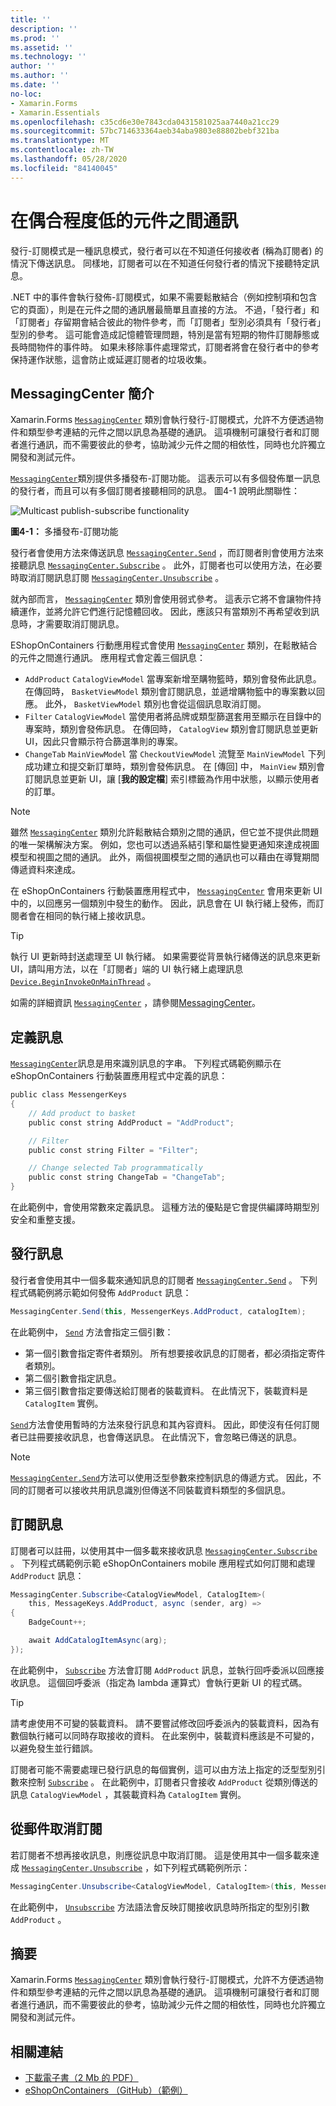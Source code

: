 ```yaml
---
title: ''
description: ''
ms.prod: ''
ms.assetid: ''
ms.technology: ''
author: ''
ms.author: ''
ms.date: ''
no-loc:
- Xamarin.Forms
- Xamarin.Essentials
ms.openlocfilehash: c35cd6e30e7843cda0431581025aa7440a21cc29
ms.sourcegitcommit: 57bc714633364aeb34aba9803e88802bebf321ba
ms.translationtype: MT
ms.contentlocale: zh-TW
ms.lasthandoff: 05/28/2020
ms.locfileid: "84140045"
---
```

# <a name="communicating-between-loosely-coupled-components"></a>在偶合程度低的元件之間通訊

發行-訂閱模式是一種訊息模式，發行者可以在不知道任何接收者 (稱為訂閱者) 的情況下傳送訊息。 同樣地，訂閱者可以在不知道任何發行者的情況下接聽特定訊息。

.NET 中的事件會執行發佈-訂閱模式，如果不需要鬆散結合（例如控制項和包含它的頁面），則是在元件之間的通訊層最簡單且直接的方法。 不過，「發行者」和「訂閱者」存留期會結合彼此的物件參考，而「訂閱者」型別必須具有「發行者」型別的參考。 這可能會造成記憶體管理問題，特別是當有短期的物件訂閱靜態或長時間物件的事件時。 如果未移除事件處理常式，訂閱者將會在發行者中的參考保持運作狀態，這會防止或延遲訂閱者的垃圾收集。

## <a name="introduction-to-messagingcenter"></a>MessagingCenter 簡介

Xamarin.Forms [`MessagingCenter`](xref:Xamarin.Forms.MessagingCenter) 類別會執行發行-訂閱模式，允許不方便透過物件和類型參考連結的元件之間以訊息為基礎的通訊。 這項機制可讓發行者和訂閱者進行通訊，而不需要彼此的參考，協助減少元件之間的相依性，同時也允許獨立開發和測試元件。

[`MessagingCenter`](xref:Xamarin.Forms.MessagingCenter)類別提供多播發布-訂閱功能。 這表示可以有多個發佈單一訊息的發行者，而且可以有多個訂閱者接聽相同的訊息。 圖4-1 說明此關聯性：

![](communicating-between-loosely-coupled-components-images/messagingcenter.png "Multicast publish-subscribe functionality")

**圖4-1：** 多播發布-訂閱功能

發行者會使用方法來傳送訊息 [`MessagingCenter.Send`](xref:Xamarin.Forms.MessagingCenter.Send*) ，而訂閱者則會使用方法來接聽訊息 [`MessagingCenter.Subscribe`](xref:Xamarin.Forms.MessagingCenter.Subscribe*) 。 此外，訂閱者也可以使用方法，在必要時取消訂閱訊息訂閱 [`MessagingCenter.Unsubscribe`](xref:Xamarin.Forms.MessagingCenter.Unsubscribe*) 。

就內部而言， [`MessagingCenter`](xref:Xamarin.Forms.MessagingCenter) 類別會使用弱式參考。 這表示它將不會讓物件持續運作，並將允許它們進行記憶體回收。 因此，應該只有當類別不再希望收到訊息時，才需要取消訂閱訊息。

EShopOnContainers 行動應用程式會使用 [`MessagingCenter`](xref:Xamarin.Forms.MessagingCenter) 類別，在鬆散結合的元件之間進行通訊。 應用程式會定義三個訊息：

- `AddProduct` `CatalogViewModel` 當專案新增至購物籃時，類別會發佈此訊息。 在傳回時， `BasketViewModel` 類別會訂閱訊息，並遞增購物籃中的專案數以回應。 此外， `BasketViewModel` 類別也會從這個訊息取消訂閱。
- `Filter` `CatalogViewModel` 當使用者將品牌或類型篩選套用至顯示在目錄中的專案時，類別會發佈訊息。 在傳回時， `CatalogView` 類別會訂閱訊息並更新 UI，因此只會顯示符合篩選準則的專案。
- `ChangeTab` `MainViewModel` 當 `CheckoutViewModel` 流覽至 `MainViewModel` 下列成功建立和提交新訂單時，類別會發佈訊息。 在 [傳回] 中， `MainView` 類別會訂閱訊息並更新 UI，讓 [**我的設定檔**] 索引標籤為作用中狀態，以顯示使用者的訂單。

> [!NOTE]
> 雖然 [`MessagingCenter`](xref:Xamarin.Forms.MessagingCenter) 類別允許鬆散結合類別之間的通訊，但它並不提供此問題的唯一架構解決方案。 例如，您也可以透過系結引擎和屬性變更通知來達成視圖模型和視圖之間的通訊。 此外，兩個視圖模型之間的通訊也可以藉由在導覽期間傳遞資料來達成。

在 eShopOnContainers 行動裝置應用程式中， [`MessagingCenter`](xref:Xamarin.Forms.MessagingCenter) 會用來更新 UI 中的，以回應另一個類別中發生的動作。 因此，訊息會在 UI 執行緒上發佈，而訂閱者會在相同的執行緒上接收訊息。

> [!TIP]
> 執行 UI 更新時封送處理至 UI 執行緒。 如果需要從背景執行緒傳送的訊息來更新 UI，請叫用方法，以在「訂閱者」端的 UI 執行緒上處理訊息 [`Device.BeginInvokeOnMainThread`](xref:Xamarin.Forms.Device.BeginInvokeOnMainThread(System.Action)) 。

如需的詳細資訊 [`MessagingCenter`](xref:Xamarin.Forms.MessagingCenter) ，請參閱[MessagingCenter](~/xamarin-forms/app-fundamentals/messaging-center.md)。

## <a name="defining-a-message"></a>定義訊息

[`MessagingCenter`](xref:Xamarin.Forms.MessagingCenter)訊息是用來識別訊息的字串。 下列程式碼範例顯示在 eShopOnContainers 行動裝置應用程式中定義的訊息：

```csharp
public class MessengerKeys  
{  
    // Add product to basket  
    public const string AddProduct = "AddProduct";  

    // Filter  
    public const string Filter = "Filter";  

    // Change selected Tab programmatically  
    public const string ChangeTab = "ChangeTab";  
}
```

在此範例中，會使用常數來定義訊息。 這種方法的優點是它會提供編譯時期型別安全和重整支援。

## <a name="publishing-a-message"></a>發行訊息

發行者會使用其中一個多載來通知訊息的訂閱者 [`MessagingCenter.Send`](xref:Xamarin.Forms.MessagingCenter.Send*) 。 下列程式碼範例將示範如何發佈 `AddProduct` 訊息：

```csharp
MessagingCenter.Send(this, MessengerKeys.AddProduct, catalogItem);
```

在此範例中， [`Send`](xref:Xamarin.Forms.MessagingCenter.Send*) 方法會指定三個引數：

- 第一個引數會指定寄件者類別。 所有想要接收訊息的訂閱者，都必須指定寄件者類別。
- 第二個引數會指定訊息。
- 第三個引數會指定要傳送給訂閱者的裝載資料。 在此情況下，裝載資料是 `CatalogItem` 實例。

[`Send`](xref:Xamarin.Forms.MessagingCenter.Send*)方法會使用暫時的方法來發行訊息和其內容資料。 因此，即使沒有任何訂閱者已註冊要接收訊息，也會傳送訊息。 在此情況下，會忽略已傳送的訊息。

> [!NOTE]
> [`MessagingCenter.Send`](xref:Xamarin.Forms.MessagingCenter.Send*)方法可以使用泛型參數來控制訊息的傳遞方式。 因此，不同的訂閱者可以接收共用訊息識別但傳送不同裝載資料類型的多個訊息。

## <a name="subscribing-to-a-message"></a>訂閱訊息

訂閱者可以註冊，以使用其中一個多載來接收訊息 [`MessagingCenter.Subscribe`](xref:Xamarin.Forms.MessagingCenter.Subscribe*) 。 下列程式碼範例示範 eShopOnContainers mobile 應用程式如何訂閱和處理 `AddProduct` 訊息：

```csharp
MessagingCenter.Subscribe<CatalogViewModel, CatalogItem>(  
    this, MessageKeys.AddProduct, async (sender, arg) =>  
{  
    BadgeCount++;  

    await AddCatalogItemAsync(arg);  
});
```

在此範例中， [`Subscribe`](xref:Xamarin.Forms.MessagingCenter.Subscribe*) 方法會訂閱 `AddProduct` 訊息，並執行回呼委派以回應接收訊息。 這個回呼委派（指定為 lambda 運算式）會執行更新 UI 的程式碼。

> [!TIP]
> 請考慮使用不可變的裝載資料。 請不要嘗試修改回呼委派內的裝載資料，因為有數個執行緒可以同時存取接收的資料。 在此案例中，裝載資料應該是不可變的，以避免發生並行錯誤。

訂閱者可能不需要處理已發行訊息的每個實例，這可以由方法上指定的泛型型別引數來控制 [`Subscribe`](xref:Xamarin.Forms.MessagingCenter.Subscribe*) 。 在此範例中，訂閱者只會接收 `AddProduct` 從類別傳送的訊息 `CatalogViewModel` ，其裝載資料為 `CatalogItem` 實例。

## <a name="unsubscribing-from-a-message"></a>從郵件取消訂閱

若訂閱者不想再接收訊息，則應從訊息中取消訂閱。 這是使用其中一個多載來達成 [`MessagingCenter.Unsubscribe`](xref:Xamarin.Forms.MessagingCenter.Unsubscribe*) ，如下列程式碼範例所示：

```csharp
MessagingCenter.Unsubscribe<CatalogViewModel, CatalogItem>(this, MessengerKeys.AddProduct);
```

在此範例中， [`Unsubscribe`](xref:Xamarin.Forms.MessagingCenter.Unsubscribe*) 方法語法會反映訂閱接收訊息時所指定的型別引數 `AddProduct` 。

## <a name="summary"></a>摘要

Xamarin.Forms [`MessagingCenter`](xref:Xamarin.Forms.MessagingCenter) 類別會執行發行-訂閱模式，允許不方便透過物件和類型參考連結的元件之間以訊息為基礎的通訊。 這項機制可讓發行者和訂閱者進行通訊，而不需要彼此的參考，協助減少元件之間的相依性，同時也允許獨立開發和測試元件。

## <a name="related-links"></a>相關連結

- [下載電子書（2 Mb 的 PDF）](https://aka.ms/xamarinpatternsebook)
- [eShopOnContainers （GitHub）（範例）](https://github.com/dotnet-architecture/eShopOnContainers)
